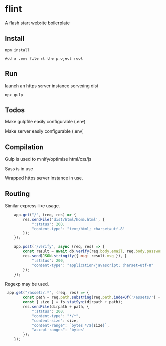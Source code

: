 # flint

A flash start website boilerplate

## Install

``` npm install ```

```Add a .env file at the project root```

## Run

launch an https server instance servering dist

``` npx gulp ```

## Todos

Make gulpfile easily configurable (.env)

Make server easily configurable (.env)

## Compilation

Gulp is used to minify/optimise html/css/js

Sass is in use

Wrapped https server instance in use.

## Routing

Similar express-like usage.

```js
    app.get("/", (req, res) => {
        res.sendFile('dist/html/home.html', {
            ":status": 200,
            "content-type": "text/html; charset=utf-8"
        });
    }); 

    app.post('/verify', async (req, res) => {
        const result = await db.verify(req.body.email, req.body.password, req.body.code);
        res.send(JSON.stringify({ msg: result.msg }), {
            ":status": 200,
            "content-type": "application/javascript; charset=utf-8"
        });
    });
```

Regexp may be used.

```js
 app.get("/assets/.*", (req, res) => {
        const path = req.path.substring(req.path.indexOf('/assets/') + 8);
        const { size } = fs.statSync(dirpath + path);
        res.sendFile(dirpath + path, {
            ":status": 200,
            "content-type": "*/*",
            "content-size": size,
            "content-range": `bytes */${size}`,
            "accept-ranges": "bytes"
        });
    });
```
